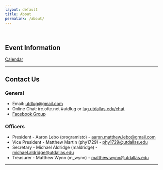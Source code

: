```yaml
---
layout: default 
title: About
permalink: /about/
---
```


<br />

## Event Information
[Calendar](https://www.google.com/calendar/embed?src=utdlug%40gmail.com&ctz=America/Chicago)

---

## Contact Us

### General

* Email: [utdlug@gmail.com](mailto:utdlug@gmail.com)
* Online Chat: irc.oftc.net #utdlug or [lug.utdallas.edu/chat](http://lug.utdallas.edu/chat)
* [Facebook Group](http://www.facebook.com/groups/utdlug)

### Officers

* President - Aaron Lebo (programisto) - [aaron.matthew.lebo@gmail.com](mailto:aaron.matthew.lebo@gmail.com)
* Vice President - Matthew Martin (phy1729) - [phy1729@utdallas.edu](mailto:phy1729@utdallas.edu)
* Secretary - Michael Aldridge (maldridge) - [michael.aldridge@utdallas.edu](mailto:michael.aldridge@utdallas.edu)
* Treasurer - Matthew Wynn (m_wynn) - [matthew.wynn@utdallas.edu](mailto:matthew.wynn@utdallas.edu)

---

